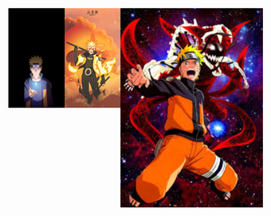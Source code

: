 <div style="display: flex; justify-content: space-between;">
    <img src="assets/Naruto.jpg" alt="Naruto" width="300" height="200">
    <img src="assets/HD-wallpaper-naruto-uzumaki-anime-boruto-manga-naruto-shippuden-narutofan-sasuke-uchiha-thumbnail.jpg" alt="Naruto" width="300" height="200">
    <img src="assets/images.jpeg" alt="Naruto" width="300" height="400">
</div>




